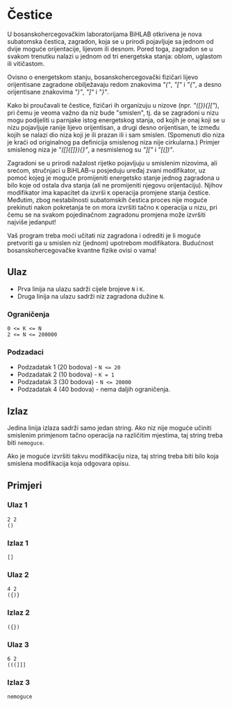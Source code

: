 # Čestice
U bosanskohercegovačkim laboratorijama BiHLAB otkrivena je nova subatomska čestica, zagradon, koja se u prirodi pojavljuje sa jednom od dvije moguće orijentacije, lijevom ili desnom. Pored toga, zagradon se u svakom trenutku nalazi u jednom od tri energetska stanja: oblom, uglastom ili vitičastom.

Ovisno o energetskom stanju, bosanskohercegovački fizičari lijevo orijentisane zagradone obilježavaju redom znakovima *"\("*, *"\["* i *"\{"*, a desno orijentisane znakovima *"\)"*, *"\]"* i *"\}"*.

Kako bi proučavali te čestice, fizičari ih organizuju u nizove \(npr. *"(\[\}\)\{\]\["*), pri čemu je veoma važno da niz bude "smislen", tj. da se zagradoni u nizu mogu podijeliti u parnjake istog energetskog stanja, od kojih je onaj koji se u nizu pojavljuje ranije lijevo orijentisan, a drugi desno orijentisan, te između kojih se nalazi dio niza koji je ili prazan ili i sam smislen. (Spomenuti dio niza je kraći od originalnog pa definicija smislenog niza nije cirkularna.) Primjer smislenog niza je *"\(\[\]\{\[\]\}\)\{\}"*, a nesmislenog su *"\]\["* i *"\[\(\]\)"*.

Zagradoni se u prirodi nažalost rijetko pojavljuju u smislenim nizovima, ali srećom, stručnjaci u BiHLAB-u posjeduju uređaj zvani modifikator, uz pomoć kojeg je moguće promijeniti energetsko stanje jednog zagradona u bilo koje od ostala dva stanja (ali ne promijeniti njegovu orijentaciju). Njihov modifikator ima kapacitet da izvrši `K` operacija promjene stanja čestice. Međutim, zbog nestabilnosti subatomskih čestica proces nije moguće prekinuti nakon pokretanja te on mora izvršiti tačno `K` operacija u nizu, pri čemu se na svakom pojedinačnom zagradonu promjena može izvršiti najviše jedanput!

Vaš program treba moći učitati niz zagradona i odrediti je li moguće pretvoriti ga u smislen niz (jednom) upotrebom modifikatora. Budućnost bosanskohercegovačke kvantne fizike ovisi o vama!

## Ulaz
* Prva linija na ulazu sadrži cijele brojeve `N` i `K`.
* Druga linija na ulazu sadrži niz zagradona dužine `N`.

### Ograničenja
```
0 <= K <= N
2 <= N <= 200000
```

### Podzadaci
- Podzadatak 1 (20 bodova) - `N <= 20` 
- Podzadatak 2 (10 bodova) - `K = 1`
- Podzadatak 3 (30 bodova) - `N <= 20000`
- Podzadatak 4 (40 bodova) - nema daljih ograničenja.

## Izlaz
Jedina linija izlaza sadrži samo jedan string. Ako niz nije moguće učiniti smislenim primjenom tačno  operacija na različitim mjestima, taj string treba biti `nemoguce`.

Ako je moguće izvršiti takvu modifikaciju niza, taj string treba biti bilo koja smislena modifikacija koja odgovara opisu.

## Primjeri
### Ulaz 1
```
2 2
()
```
### Izlaz 1
```
[]
```
### Ulaz 2
```
4 2
({)}
```
### Izlaz 2
```
({})
```
### Ulaz 3
```
6 2
(((]]]
```
### Izlaz 3
```
nemoguce
```